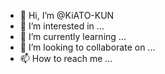 - 👋 Hi, I’m @KiATO-KUN
- 👀 I’m interested in ...
- 🌱 I’m currently learning ...
- 💞️ I’m looking to collaborate on ...
- 📫 How to reach me ...

<!---
KiATO-KUN/KiATO-KUN is a ✨ special ✨ repository because its `README.md` (this file) appears on your GitHub profile.
You can click the Preview link to take a look at your changes.
--->
